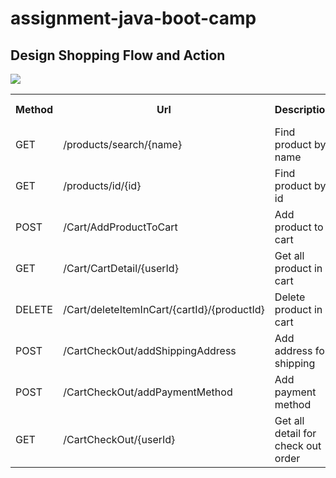 # assignment-java-boot-camp

<h2>Design Shopping Flow and Action</h2>
<img src="https://user-images.githubusercontent.com/99329107/155902968-bbaf6777-82b0-4cff-a33b-e26bdea4e651.png" />
<table>
  <tr>
    <th>Method</th>
    <th>Url</th>
    <th>Description</th>
    <th>Response Body</th>
  </tr>
  <tr>
    <td>GET</td>
    <td>/products/search/{name}</td>
    <td>Find product by name</td>
    <td>Json</td>
  </tr>
   <tr>
    <td>GET</td>
    <td>/products/id/{id}</td>
    <td>Find product by id</td>
    <td>Json</td>
  </tr>
   <tr>
    <td>POST</td>
    <td>/Cart/AddProductToCart</td>
    <td>Add product to cart</td>
    <td>Json</td>
  </tr>
   <tr>
    <td>GET</td>
    <td>/Cart/CartDetail/{userId}</td>
    <td>Get all product in cart</td>
    <td>Json</td>
  </tr>
   <tr>
    <td>DELETE</td>
    <td>/Cart/deleteItemInCart/{cartId}/{productId}</td>
    <td>Delete product in cart</td>
    <td>Json</td>
  </tr>
  <tr>
    <td>POST</td>
    <td>/CartCheckOut/addShippingAddress</td>
    <td>Add address for shipping</td>
    <td>Json</td>
  </tr>
  <tr>
    <td>POST</td>
    <td>/CartCheckOut/addPaymentMethod</td>
    <td>Add payment method</td>
    <td>Json</td>
  </tr>
  <tr>
    <td>GET</td>
    <td>/CartCheckOut/{userId}</td>
    <td>Get all detail for check out order</td>
    <td>Json</td>
  </tr>
</table>
